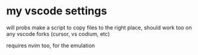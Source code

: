 # my vscode settings

will probs make a script to copy files to the right place, should work too on any vscode forks (cursor, vs codium, etc)

requires nvim too, for the emulation
